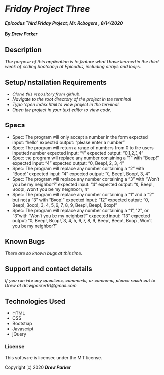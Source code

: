 # _Friday Project Three_

#### _Epicodus Third Friday Project; Mr. Robogers , 8/14/2020_

#### By _**Drew Parker**_

## Description

_The purpose of this application is to feature what I have learned in the third week of coding bootcamp at Epicodus, including arrays and loops._

## Setup/Installation Requirements

* _Clone this repository from github._
* _Navigate to the root directory of the project in the terminal_
* _Type 'open index.html to view project in the terminal._
* _Open the project in your text editor to view code._

## Specs

* Spec: The program will only accept a number in the form
	expected input: “hello”
	expected output: “please enter a number”
* Spec: The program will return a range of numbers from 0 to the users inputted number
	expected input: “4”
	expected output: “0,1,2,3,4”
* Spec: the program will replace any number containing a “1” with “Beep!”
	expected input: “4”
	expected output: “0, Beep!, 2, 3, 4”
* Spec: The program will replace any number containing a “2” with “Boop!”
	expected input: “4”
	expected output: “0, Beep!, Boop!, 3, 4”
* Spec: The program will replace any number containing a “3” with “Won’t you be my neighbor?”
	expected input: “4”
	expected output: “0, Beep!, Boop!, Won’t you be my neighbor?, 4”
* Spec: The program will replace any number containing a “1” and a “2” but not a “3” with 	“Boop!”
	expected input: “12”
	expected output: “0, Beep!, Boop!, 3, 4, 5, 6, 7, 8, 9, Beep!, Beep!, Boop!”
* Spec: The program will replace any number containing a “1”, "2", or “3”with “Won’t you be my neighbor?”
	expected input: “13”
	expected output: “0, Beep!, Boop!, 3, 4, 5, 6, 7, 8, 9, Beep!, Beep!, Boop!, Won’t you be my neighbor?”

## Known Bugs

_There are no known bugs at this time._

## Support and contact details

_If you run into any questions, comments, or concerns, please reach out to Drew at drewjparker91@gmail.com_

## Technologies Used

* HTML
* CSS
* Bootstrap
* Javascript
* jQuery

### License

This software is licensed under the MIT license.

Copyright (c) 2020 **_Drew Parker_**
